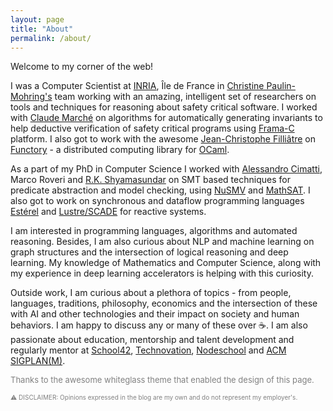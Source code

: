 ```yaml
---
layout: page
title: "About"
permalink: /about/
---
```


Welcome to my corner of the web!

I was a Computer Scientist at [INRIA](https://www.inria.fr/fr), Île de France in [Christine Paulin-Mohring's](https://www.lri.fr/~paulin/) team working with an amazing, intelligent set of researchers on tools and techniques for reasoning about safety critical software. I worked with [Claude Marché](https://marche.gitlabpages.inria.fr/home/) on algorithms for automatically generating invariants to help deductive verification of safety critical programs using [Frama-C](https://frama-c.com/) platform. I also got to work with the awesome [Jean-Christophe Filliâtre](https://www.lri.fr/~filliatr/) on [Functory](https://github.com/backtracking/functory) - a distributed computing library for [OCaml](https://ocaml.org/). 

As a part of my PhD in Computer Science I worked with [Alessandro Cimatti](https://ict.fbk.eu/people/detail/alessandro-cimatti/), Marco Roveri and [R.K. Shyamasundar](https://www.insaindia.res.in/detail.php?id=N95-1186) on SMT based techniques for predicate abstraction and model checking, using [NuSMV](https://nusmv.fbk.eu/) and [MathSAT](https://mathsat.fbk.eu/). I also got to work on synchronous and dataflow programming languages [Estérel](https://www-sop.inria.fr/esterel.org/files/) and [Lustre/SCADE](https://www-verimag.imag.fr/Outils-SynchronesNEW.html) for reactive systems.

I am interested in programming languages, algorithms and automated reasoning. Besides, I am also curious about NLP and machine learning on graph structures and the intersection of logical reasoning and deep learning. My knowledge of Mathematics and Computer Science, along with my experience in deep learning accelerators is helping with this curiosity.

Outside work, I am curious about a plethora of topics - from people, languages, traditions, philosophy, economics and the intersection of these with AI and other technologies and their impact on society and human behaviors. I am happy to discuss any or many of these over :coffee:. I am also passionate about education, mentorship and talent development and regularly mentor at [School42](https://42.fr/en/homepage/), [Technovation](https://www.technovation.org/), [Nodeschool](https://nodeschool.io/) and [ACM SIGPLAN(M)](https://www.sigplan.org/LongTermMentoring/).

<font size="2" color='gray'>Thanks to the awesome whiteglass theme that enabled the design of this page.</font>
<br>

<font size="1" color='gray'>:warning: DISCLAIMER: Opinions expressed in the blog are my own and do not represent my employer's.</font>
